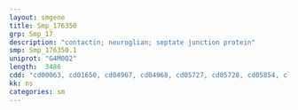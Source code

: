 ```yaml
---
layout: smgene
title: Smp_176350
grp: Smp_17
description: "contactin; neuroglian; septate junction protein"
smp: Smp_176350.1
uniprot: "G4M0Q2"
length:  3486
cdd: "cd00063, cd01650, cd04967, cd04968, cd05727, cd05728, cd05854, cl02808, cl11960, cl21522, pfam00041, pfam00078, pfam07679, pfam13895, pfam13927, smart00060, smart00408, smart00410"
kk: ns
categories: sm
---
```


